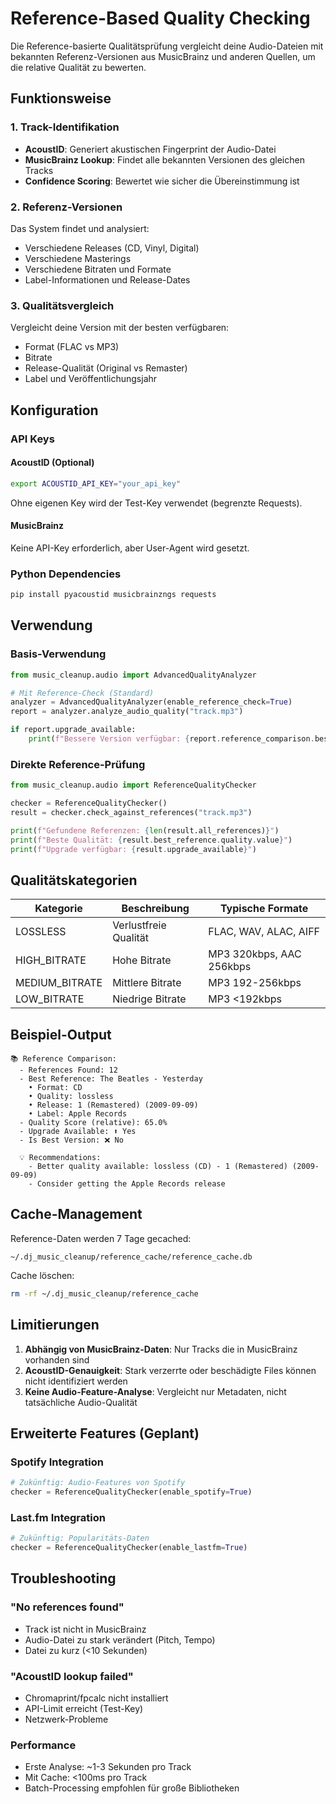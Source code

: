 # Reference-Based Quality Checking

Die Reference-basierte Qualitätsprüfung vergleicht deine Audio-Dateien mit bekannten Referenz-Versionen aus MusicBrainz und anderen Quellen, um die relative Qualität zu bewerten.

## Funktionsweise

### 1. Track-Identifikation
- **AcoustID**: Generiert akustischen Fingerprint der Audio-Datei
- **MusicBrainz Lookup**: Findet alle bekannten Versionen des gleichen Tracks
- **Confidence Scoring**: Bewertet wie sicher die Übereinstimmung ist

### 2. Referenz-Versionen
Das System findet und analysiert:
- Verschiedene Releases (CD, Vinyl, Digital)
- Verschiedene Masterings
- Verschiedene Bitraten und Formate
- Label-Informationen und Release-Dates

### 3. Qualitätsvergleich
Vergleicht deine Version mit der besten verfügbaren:
- Format (FLAC vs MP3)
- Bitrate
- Release-Qualität (Original vs Remaster)
- Label und Veröffentlichungsjahr

## Konfiguration

### API Keys

#### AcoustID (Optional)
```bash
export ACOUSTID_API_KEY="your_api_key"
```
Ohne eigenen Key wird der Test-Key verwendet (begrenzte Requests).

#### MusicBrainz
Keine API-Key erforderlich, aber User-Agent wird gesetzt.

### Python Dependencies
```bash
pip install pyacoustid musicbrainzngs requests
```

## Verwendung

### Basis-Verwendung
```python
from music_cleanup.audio import AdvancedQualityAnalyzer

# Mit Reference-Check (Standard)
analyzer = AdvancedQualityAnalyzer(enable_reference_check=True)
report = analyzer.analyze_audio_quality("track.mp3")

if report.upgrade_available:
    print(f"Bessere Version verfügbar: {report.reference_comparison.best_reference.format}")
```

### Direkte Reference-Prüfung
```python
from music_cleanup.audio import ReferenceQualityChecker

checker = ReferenceQualityChecker()
result = checker.check_against_references("track.mp3")

print(f"Gefundene Referenzen: {len(result.all_references)}")
print(f"Beste Qualität: {result.best_reference.quality.value}")
print(f"Upgrade verfügbar: {result.upgrade_available}")
```

## Qualitätskategorien

| Kategorie | Beschreibung | Typische Formate |
|-----------|--------------|------------------|
| LOSSLESS | Verlustfreie Qualität | FLAC, WAV, ALAC, AIFF |
| HIGH_BITRATE | Hohe Bitrate | MP3 320kbps, AAC 256kbps |
| MEDIUM_BITRATE | Mittlere Bitrate | MP3 192-256kbps |
| LOW_BITRATE | Niedrige Bitrate | MP3 <192kbps |

## Beispiel-Output

```
📚 Reference Comparison:
  - References Found: 12
  - Best Reference: The Beatles - Yesterday
    • Format: CD
    • Quality: lossless
    • Release: 1 (Remastered) (2009-09-09)
    • Label: Apple Records
  - Quality Score (relative): 65.0%
  - Upgrade Available: ⬆️ Yes
  - Is Best Version: ❌ No

  💡 Recommendations:
    - Better quality available: lossless (CD) - 1 (Remastered) (2009-09-09)
    - Consider getting the Apple Records release
```

## Cache-Management

Reference-Daten werden 7 Tage gecached:
```
~/.dj_music_cleanup/reference_cache/reference_cache.db
```

Cache löschen:
```bash
rm -rf ~/.dj_music_cleanup/reference_cache
```

## Limitierungen

1. **Abhängig von MusicBrainz-Daten**: Nur Tracks die in MusicBrainz vorhanden sind
2. **AcoustID-Genauigkeit**: Stark verzerrte oder beschädigte Files können nicht identifiziert werden
3. **Keine Audio-Feature-Analyse**: Vergleicht nur Metadaten, nicht tatsächliche Audio-Qualität

## Erweiterte Features (Geplant)

### Spotify Integration
```python
# Zukünftig: Audio-Features von Spotify
checker = ReferenceQualityChecker(enable_spotify=True)
```

### Last.fm Integration
```python
# Zukünftig: Popularitäts-Daten
checker = ReferenceQualityChecker(enable_lastfm=True)
```

## Troubleshooting

### "No references found"
- Track ist nicht in MusicBrainz
- Audio-Datei zu stark verändert (Pitch, Tempo)
- Datei zu kurz (<10 Sekunden)

### "AcoustID lookup failed"
- Chromaprint/fpcalc nicht installiert
- API-Limit erreicht (Test-Key)
- Netzwerk-Probleme

### Performance
- Erste Analyse: ~1-3 Sekunden pro Track
- Mit Cache: <100ms pro Track
- Batch-Processing empfohlen für große Bibliotheken